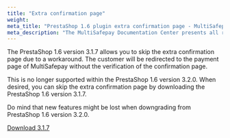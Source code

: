 ```yaml
---
title: "Extra confirmation page"
weight:
meta_title: "PrestaShop 1.6 plugin extra confirmation page - MultiSafepay Docs"
meta_description: "The MultiSafepay Documentation Center presents all relevant information about our Plugins and API. You can also find support pages for Payment Methods, Tools and General Questions as well as the contact details of our Support and Integration Teams."
---
```


The PrestaShop 1.6 version 3.1.7 allows you to skip the extra confirmation page due to a workaround. The customer will be redirected to the payment page of MultiSafepay without the verification of the confirmation page.

This is no longer supported within the PrestaShop 1.6 version 3.2.0. When desired, you can skip the extra confirmation page by downloading the PrestaShop 1.6 version 3.1.7.

Do mind that new features might be lost when downgrading from PrestaShop 1.6 version 3.2.0.

[Download 3.1.7](/integrations/prestashop-1-6/releases/Plugin_PrestaShop1.6_3.1.7.zip)
